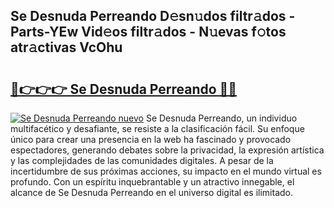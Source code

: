 ## Se Desnuda Perreando D𝚎sn𝚞dos filtr𝚊dos - Parts-YEw Vid𝚎os filtr𝚊dos - N𝚞evas f𝚘tos atr𝚊ctivas VcOhu

# <h2><a href="http://mbc0pf.tromn.icu/?c=Se+Desnuda+Perreando">🔗👉👉👉 Se Desnuda Perreando 🔗🔗</a></h2>

[![Se Desnuda Perreando nuevo](https://i.imgur.com/pEAQMta.gif)](http://mbc0pf.tromn.icu/?c=Se+Desnuda+Perreando)
Se Desnuda Perreando, un individuo multifacético y desafiante, se resiste a la clasificación fácil. Su enfoque único para crear una presencia en la web ha fascinado y provocado espectadores, generando debates sobre la privacidad, la expresión artística y las complejidades de las comunidades digitales. A pesar de la incertidumbre de sus próximas acciones, su impacto en el mundo virtual es profundo. Con un espíritu inquebrantable y un atractivo innegable, el alcance de Se Desnuda Perreando en el universo digital es ilimitado.
